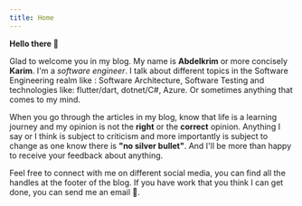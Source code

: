 ```yaml
---
title: Home
---
```


**Hello there  👋**

Glad to welcome you in my blog. My name is **Abdelkrim** or more concisely **Karim**. I'm a *software engineer*.
I talk about different topics in the Software Engineering realm like : Software Architecture,  Software Testing and technologies like: flutter/dart, dotnet/C#, Azure. Or sometimes anything that comes to my mind.

When you go through the articles in my blog, know that life is a learning journey and my opinion is not the **right** or the **correct** opinion. Anything I say or I think is subject to criticism and more importantly is subject to change as one know there is **"no silver bullet"**.  And I'll be more than happy to receive your feedback about anything.

Feel free to connect with me on different social media, you can find all the handles at the footer of the blog. If you have work that you think I can get done, you can send me an email  📮.
